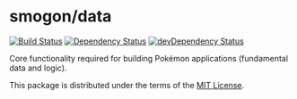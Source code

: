 # smogon/data

[![Build Status](https://api.travis-ci.com/smogon/data.svg)](https://travis-ci.com/smogon/data)
[![Dependency Status](https://david-dm.org/smogon/data.svg)](https://david-dm.org/smogon/data)
[![devDependency Status](https://david-dm.org/smogon/data/dev-status.svg)](https://david-dm.org/smogon/data?type=dev)

Core functionality required for building Pokémon applications (fundamental data and logic).

This package is distributed under the terms of the [MIT License][1].

  [1]: https://github.com/smogon/data/blob/master/LICENSE
